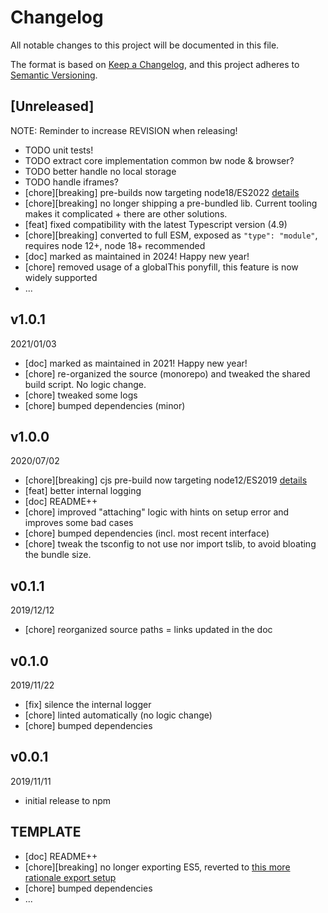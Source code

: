 # Changelog

All notable changes to this project will be documented in this file.

The format is based on [Keep a Changelog](https://keepachangelog.com/en/1.0.0/),
and this project adheres to [Semantic Versioning](https://semver.org/spec/v2.0.0.html).

## [Unreleased]
NOTE: Reminder to increase REVISION when releasing!
* TODO unit tests!
* TODO extract core implementation common bw node & browser?
* TODO better handle no local storage
* TODO handle iframes?
* [chore][breaking] pre-builds now targeting node18/ES2022 [details](../../0-CONTRIBUTING/06-conventions--js--modules_and_transpilation.md)
* [chore][breaking] no longer shipping a pre-bundled lib. Current tooling makes it complicated + there are other solutions.
* [feat] fixed compatibility with the latest Typescript version (4.9)
* [chore][breaking] converted to full ESM, exposed as `"type": "module"`, requires node 12+, node 18+ recommended
* [doc] marked as maintained in 2024! Happy new year!
* [chore] removed usage of a globalThis ponyfill, this feature is now widely supported
* ...

## v1.0.1
2021/01/03
* [doc] marked as maintained in 2021! Happy new year!
* [chore] re-organized the source (monorepo) and tweaked the shared build script. No logic change.
* [chore] tweaked some logs
* [chore] bumped dependencies (minor)

## v1.0.0
2020/07/02
* [chore][breaking] cjs pre-build now targeting node12/ES2019 [details](../../CONTRIBUTING/module-exports.md)
* [feat] better internal logging
* [doc] README++
* [chore] improved "attaching" logic with hints on setup error and improves some bad cases
* [chore] bumped dependencies (incl. most recent interface)
* [chore] tweak the tsconfig to not use nor import tslib, to avoid bloating the bundle size.

## v0.1.1
2019/12/12
* [chore] reorganized source paths = links updated in the doc

## v0.1.0
2019/11/22
* [fix] silence the internal logger
* [chore] linted automatically (no logic change)
* [chore] bumped dependencies

## v0.0.1
2019/11/11
* initial release to npm

## TEMPLATE
* [doc] README++
* [chore][breaking] no longer exporting ES5, reverted to [this more rationale export setup](../../CONTRIBUTING/module-exports.md)
* [chore] bumped dependencies
* ...
